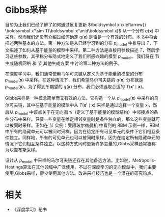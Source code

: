 

# Gibbs采样


目前为止我们已经了解了如何通过反复更新 $\boldsymbol x \xleftarrow{} \boldsymbol x'\sim T(\boldsymbol x'\mid\boldsymbol x)$ 从一个分布 $q(\boldsymbol x)$ 中采样。然而我们还没有介绍过如何确定 $q(\boldsymbol x)$ 是否是一个有效的分布。本书中将会描述两种基本的方法。第一种方法是从已经学习到的分布 $p_{\text{model}}$ 中推导出 $T$，下文描述了如何从基于能量的模型中采样。第二种方法是直接用参数描述 $T$，然后学习这些参数，其平稳分布隐式地定义了我们所感兴趣的模型 $p_{\text{model}}$。
我们将在 节 生成随机网络 和 节 其他生成方案 中讨论第二种方法的例子。



在深度学习中，我们通常使用马尔可夫链从定义为基于能量的模型的分布 $p_{\text{model}}(\boldsymbol x)$ 中采样。在这种情况下，我们希望马尔可夫链的 $q(\boldsymbol x)$ 分布就是 $p_{\text{model}}(\boldsymbol x)$。为了得到所期望的 $q(\boldsymbol x)$ 分布，我们必须选取合适的 $T(\boldsymbol x'\mid \boldsymbol x)$。



Gibbs采样是一种概念简单而又有效的方法。它构造一个从 $p_{\text{model}}(\boldsymbol x)$ 中采样的马尔可夫链，其中在基于能量的模型中从 $T(\mathbf x'\mid \mathbf x)$ 采样是通过选择一个变量 $\mathrm x_i$，然后从 $p_{\text{model}}$ 中该点关于在无向图 $\mathcal G$（定义了基于能量的模型结构）中邻接点的条件分布中采样。只要一些变量在给定相邻变量时是条件独立的，那么这些变量就可以被同时采样。正如在 节 实例：受限玻尔兹曼机 中看到的 RBM 示例一样，RBM 中所有的隐藏单元可以被同时采样，因为在给定所有可见单元的条件下它们相互条件独立。同样地，所有的可见单元也可以被同时采样，因为在给定所有隐藏单元的情况下它们相互条件独立。以这种方式同时更新许多变量的\,Gibbs采样通常被称为块吉布斯采样。


设计从 $p_{\text{model}}$ 中采样的马尔可夫链还存在其他备选方法。比如说，Metropolis-Hastings算法在其他领域中广泛使用。不过在深度学习的无向模型中，我们主要使用\,Gibbs采样，很少使用其他方法。改进采样技巧也是一个潜在的研究热点。





# 相关

- 《深度学习》花书
